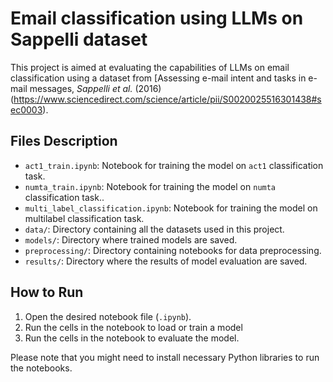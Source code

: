 # Email classification using LLMs on Sappelli dataset

This project is aimed at evaluating the capabilities of LLMs on email classification using a dataset from [Assessing e-mail intent and tasks in e-mail messages, *Sappelli et al.* (2016)(https://www.sciencedirect.com/science/article/pii/S0020025516301438#sec0003).

## Files Description

- `act1_train.ipynb`: Notebook for training the model on `act1` classification task.
- `numta_train.ipynb`: Notebook for training the model on `numta` classification task..
- `multi_label_classification.ipynb`: Notebook for training the model on multilabel classification task.
- `data/`: Directory containing all the datasets used in this project.
- `models/`: Directory where trained models are saved.
- `preprocessing/`: Directory containing notebooks for data preprocessing.
- `results/`: Directory where the results of model evaluation are saved.

## How to Run

1. Open the desired notebook file (`.ipynb`).
2. Run the cells in the notebook to load or train a model
3. Run the cells in the notebook to evaluate the model.

Please note that you might need to install necessary Python libraries to run the notebooks.
